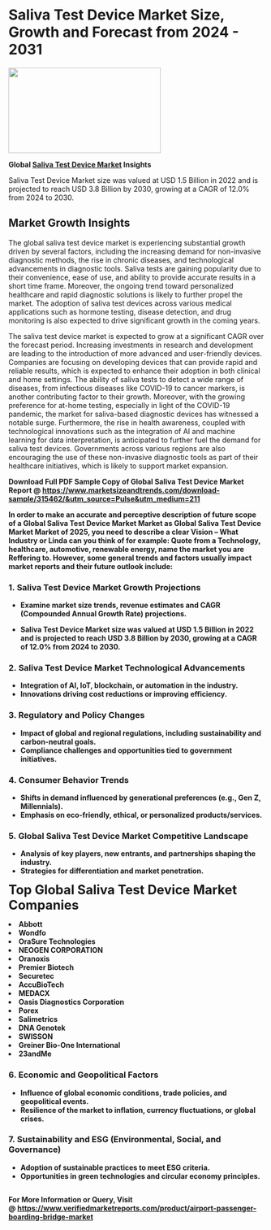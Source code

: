 <H1>Saliva Test Device Market Size, Growth and Forecast from 2024 - 2031</H1><img class="aligncenter size-medium wp-image-584254" src="https://thirdeyenews.in/wp-content/uploads/2024/09/Global-Market-Research-300x168.jpeg" alt="" width="300" height="168" /><p><strong>Global&nbsp;<a href="https://www.marketsizeandtrends.com/download-sample/315462/&amp;utm_source=Pulse&amp;utm_medium=211">Saliva Test Device Market</a> Insights</strong></p><p>Saliva Test Device Market size was valued at USD 1.5 Billion in 2022 and is projected to reach USD 3.8 Billion by 2030, growing at a CAGR of 12.0% from 2024 to 2030.</p><p><h2>Market Growth Insights</h2> <p>The global saliva test device market is experiencing substantial growth driven by several factors, including the increasing demand for non-invasive diagnostic methods, the rise in chronic diseases, and technological advancements in diagnostic tools. Saliva tests are gaining popularity due to their convenience, ease of use, and ability to provide accurate results in a short time frame. Moreover, the ongoing trend toward personalized healthcare and rapid diagnostic solutions is likely to further propel the market. The adoption of saliva test devices across various medical applications such as hormone testing, disease detection, and drug monitoring is also expected to drive significant growth in the coming years.</p> <p><strong></strong></p> <p>The saliva test device market is expected to grow at a significant CAGR over the forecast period. Increasing investments in research and development are leading to the introduction of more advanced and user-friendly devices. Companies are focusing on developing devices that can provide rapid and reliable results, which is expected to enhance their adoption in both clinical and home settings. The ability of saliva tests to detect a wide range of diseases, from infectious diseases like COVID-19 to cancer markers, is another contributing factor to their growth. Moreover, with the growing preference for at-home testing, especially in light of the COVID-19 pandemic, the market for saliva-based diagnostic devices has witnessed a notable surge. Furthermore, the rise in health awareness, coupled with technological innovations such as the integration of AI and machine learning for data interpretation, is anticipated to further fuel the demand for saliva test devices. Governments across various regions are also encouraging the use of these non-invasive diagnostic tools as part of their healthcare initiatives, which is likely to support market expansion. <p><strong></p><p><span class=""><strong>Download Full PDF Sample Copy of Global Saliva Test Device Market Report</strong> @ <a href="https://www.marketsizeandtrends.com/download-sample/315462/&amp;utm_source=Pulse&amp;utm_medium=211" target="_blank">https://www.marketsizeandtrends.com/download-sample/315462/&amp;utm_source=Pulse&amp;utm_medium=211</a></span></p><p>In order to make an accurate and perceptive description of future scope of a Global&nbsp;Saliva Test Device Market Market as Global&nbsp;Saliva Test Device Market Market of 2025, you need to describe a clear Vision &ndash; What Industry or Linda can you think of for example: Quote from a Technology, healthcare, automotive, renewable energy, name the market you are Reffering to. However, some general trends and factors usually impact market reports and their future outlook include:</p><h3>1.&nbsp;<strong>Saliva Test Device Market Growth Projections</strong></h3><ul><li>Examine market size trends, revenue estimates and CAGR (Compounded Annual Growth Rate) projections.</li><li><p>Saliva Test Device Market size was valued at USD 1.5 Billion in 2022 and is projected to reach USD 3.8 Billion by 2030, growing at a CAGR of 12.0% from 2024 to 2030.</p></li></ul><h3>2.&nbsp;<strong>Saliva Test Device Market Technological Advancements</strong></h3><ul><li>Integration of AI, IoT, blockchain, or automation in the industry.</li><li>Innovations driving cost reductions or improving efficiency.</li></ul><h3>3.&nbsp;<strong>Regulatory and Policy Changes</strong></h3><ul><li>Impact of global and regional regulations, including sustainability and carbon-neutral goals.</li><li>Compliance challenges and opportunities tied to government initiatives.</li></ul><h3>4.&nbsp;<strong>Consumer Behavior Trends</strong></h3><ul><li>Shifts in demand influenced by generational preferences (e.g., Gen Z, Millennials).</li><li>Emphasis on eco-friendly, ethical, or personalized products/services.</li></ul><h3>5.&nbsp;<strong>Global Saliva Test Device Market Competitive Landscape</strong></h3><ul><li>Analysis of key players, new entrants, and partnerships shaping the industry.</li><li>Strategies for differentiation and market penetration.</li></ul><p data-pm-slice="1 1 []"><span style="color: inherit; font-family: inherit; font-size: 25px;">Top Global Saliva Test Device Market Companies</span></p><div class="" data-test-id=""><p><li>Abbott</li><li> Wondfo</li><li> OraSure Technologies</li><li> NEOGEN CORPORATION</li><li> Oranoxis</li><li> Premier Biotech</li><li> Securetec</li><li> AccuBioTech</li><li> MEDACX</li><li> Oasis Diagnostics Corporation</li><li> Porex</li><li> Salimetrics</li><li> DNA Genotek</li><li> SWISSON</li><li> Greiner Bio-One International</li><li> 23andMe</li></p></div><h3>6.&nbsp;<strong>Economic and Geopolitical Factors</strong></h3><ul><li>Influence of global economic conditions, trade policies, and geopolitical events.</li><li>Resilience of the market to inflation, currency fluctuations, or global crises.</li></ul><h3>7.&nbsp;<strong>Sustainability and ESG (Environmental, Social, and Governance)</strong></h3><ul><li>Adoption of sustainable practices to meet ESG criteria.</li><li>Opportunities in green technologies and circular economy principles.</li></ul><h2><strong style="font-size: 14px;">For More Information or Query, Visit @&nbsp;</strong><a style="background-color: #ffffff; font-size: 14px;" href="https://www.marketsizeandtrends.com/report/saliva-test-device-market/" target="_blank">https://www.verifiedmarketreports.com/product/airport-passenger-boarding-bridge-market</a></h2>
